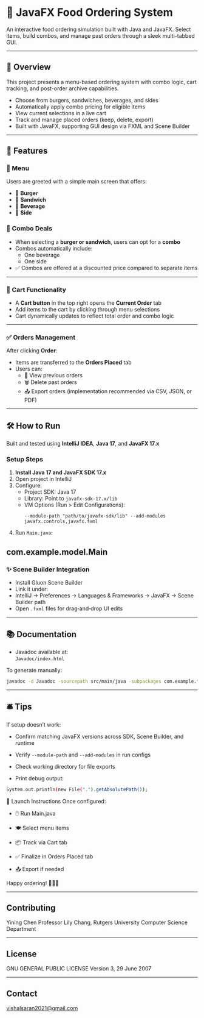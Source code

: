 # 🍔 JavaFX Food Ordering System

An interactive food ordering simulation built with Java and JavaFX. Select items, build combos, and manage past orders through a sleek multi-tabbed GUI.

---

## 📌 Overview

This project presents a menu-based ordering system with combo logic, cart tracking, and post-order archive capabilities.

- Choose from burgers, sandwiches, beverages, and sides
- Automatically apply combo pricing for eligible items
- View current selections in a live cart
- Track and manage placed orders (keep, delete, export)
- Built with JavaFX, supporting GUI design via FXML and Scene Builder

---

## 🧾 Features

### 🧪 Menu

Users are greeted with a simple main screen that offers:
- 🍔 **Burger**
- 🥪 **Sandwich**
- 🥤 **Beverage**
- 🍟 **Side**

### 🧃 Combo Deals

- When selecting a **burger or sandwich**, users can opt for a **combo**
- Combos automatically include:
  - One beverage
  - One side
- ✅ Combos are offered at a discounted price compared to separate items

---

### 🛒 Cart Functionality

- A **Cart button** in the top right opens the **Current Order** tab
- Add items to the cart by clicking through menu selections
- Cart dynamically updates to reflect total order and combo logic

---

### ✅ Orders Management

After clicking **Order**:
- Items are transferred to the **Orders Placed** tab
- Users can:
  - 🧾 View previous orders
  - 🗑️ Delete past orders
  - 📤 Export orders (implementation recommended via CSV, JSON, or PDF)


---

## 🛠️ How to Run

Built and tested using **IntelliJ IDEA**, **Java 17**, and **JavaFX 17.x**

### Setup Steps

1. **Install Java 17 and JavaFX SDK 17.x**
2. Open project in IntelliJ
3. Configure:
   - Project SDK: Java 17
   - Library: Point to `javafx-sdk-17.x/lib`
   - VM Options (Run > Edit Configurations):
     ```
     --module-path "path/to/javafx-sdk/lib" --add-modules javafx.controls,javafx.fxml
     ```
4. Run `Main.java`:

com.example.model.Main
---

### ✨ Scene Builder Integration

- Install Gluon Scene Builder
- Link it under:
- IntelliJ → Preferences → Languages & Frameworks → JavaFX → Scene Builder path
- Open `.fxml` files for drag‑and‑drop UI edits

---

## 📚 Documentation

- Javadoc available at:  
`Javadoc/index.html`

To generate manually:
```bash
javadoc -d Javadoc -sourcepath src/main/java -subpackages com.example.foodorder
```

---

## 🛎️ Tips
If setup doesn’t work:

- Confirm matching JavaFX versions across SDK, Scene Builder, and runtime

- Verify `--module-path` and `--add-modules` in run configs

- Check working directory for file exports

- Print debug output:

```bash
System.out.println(new File(".").getAbsolutePath());
```

🚀 Launch Instructions
Once configured:

- 🖱️ Run Main.java

- 🍽️ Select menu items

- 📦 Track via Cart tab

- ✅ Finalize in Orders Placed tab

- 📤 Export if needed

Happy ordering! 🍟🥤🥪

---

## Contributing
Yining Chen
Professor Lily Chang, Rutgers University Computer Science Department

---

## License
GNU GENERAL PUBLIC LICENSE
Version 3, 29 June 2007

---

## Contact
vishalsaran2021@gmail.com

